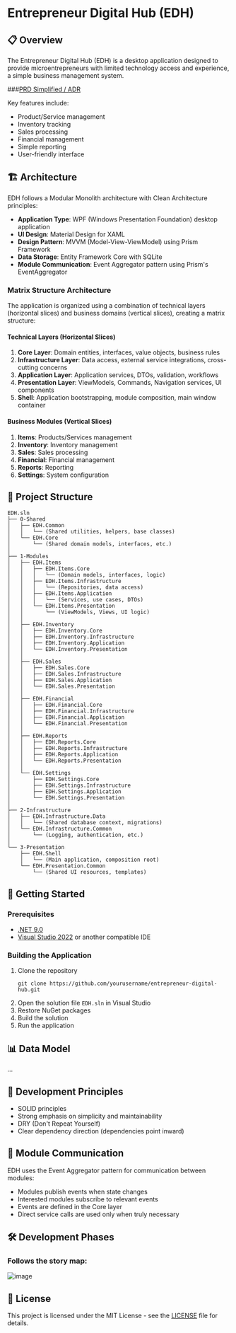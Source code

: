 # Entrepreneur Digital Hub (EDH)
## 📋 Overview

The Entrepreneur Digital Hub (EDH) is a desktop application designed to provide microentrepreneurs with limited technology access and experience, a simple business management system.

###[PRD Simplified / ADR](https://1drv.ms/f/c/fb6b4ab555c1063e/EmJqTJxLTY1BrY-d8lEOtQkBndWn69qWH2rSaxwVNm70fg?e=Xzi9bD)

Key features include:
- Product/Service management
- Inventory tracking
- Sales processing
- Financial management
- Simple reporting
- User-friendly interface

## 🏗️ Architecture

EDH follows a Modular Monolith architecture with Clean Architecture principles:

- **Application Type**: WPF (Windows Presentation Foundation) desktop application
- **UI Design**: Material Design for XAML
- **Design Pattern**: MVVM (Model-View-ViewModel) using Prism Framework
- **Data Storage**: Entity Framework Core with SQLite
- **Module Communication**: Event Aggregator pattern using Prism's EventAggregator

### Matrix Structure Architecture

The application is organized using a combination of technical layers (horizontal slices) and business domains (vertical slices), creating a matrix structure:

#### Technical Layers (Horizontal Slices)
1. **Core Layer**: Domain entities, interfaces, value objects, business rules
2. **Infrastructure Layer**: Data access, external service integrations, cross-cutting concerns
3. **Application Layer**: Application services, DTOs, validation, workflows
4. **Presentation Layer**: ViewModels, Commands, Navigation services, UI components
5. **Shell**: Application bootstrapping, module composition, main window container

#### Business Modules (Vertical Slices)
1. **Items**: Products/Services management
2. **Inventory**: Inventory management
3. **Sales**: Sales processing
4. **Financial**: Financial management
5. **Reports**: Reporting
6. **Settings**: System configuration

## 📂 Project Structure

```
EDH.sln
├── 0-Shared
│   ├── EDH.Common
│   │   └── (Shared utilities, helpers, base classes)
│   └── EDH.Core
│       └── (Shared domain models, interfaces, etc.)
│
├── 1-Modules
│   ├── EDH.Items
│   │   ├── EDH.Items.Core
│   │   │   └── (Domain models, interfaces, logic)
│   │   ├── EDH.Items.Infrastructure
│   │   │   └── (Repositories, data access)
│   │   ├── EDH.Items.Application
│   │   │   └── (Services, use cases, DTOs)
│   │   └── EDH.Items.Presentation
│   │       └── (ViewModels, Views, UI logic)
│   │
│   ├── EDH.Inventory
│   │   ├── EDH.Inventory.Core
│   │   ├── EDH.Inventory.Infrastructure
│   │   ├── EDH.Inventory.Application
│   │   └── EDH.Inventory.Presentation
│   │
│   ├── EDH.Sales
│   │   ├── EDH.Sales.Core
│   │   ├── EDH.Sales.Infrastructure
│   │   ├── EDH.Sales.Application
│   │   └── EDH.Sales.Presentation
│   │
│   ├── EDH.Financial
│   │   ├── EDH.Financial.Core
│   │   ├── EDH.Financial.Infrastructure
│   │   ├── EDH.Financial.Application
│   │   └── EDH.Financial.Presentation
│   │
│   ├── EDH.Reports
│   │   ├── EDH.Reports.Core
│   │   ├── EDH.Reports.Infrastructure
│   │   ├── EDH.Reports.Application
│   │   └── EDH.Reports.Presentation
│   │
│   └── EDH.Settings
│       ├── EDH.Settings.Core
│       ├── EDH.Settings.Infrastructure
│       ├── EDH.Settings.Application
│       └── EDH.Settings.Presentation
│
├── 2-Infrastructure
│   ├── EDH.Infrastructure.Data
│   │   └── (Shared database context, migrations)
│   └── EDH.Infrastructure.Common
│       └── (Logging, authentication, etc.)
│
└── 3-Presentation
    ├── EDH.Shell
    │   └── (Main application, composition root)
    └── EDH.Presentation.Common
        └── (Shared UI resources, templates)
```

## 🚀 Getting Started

### Prerequisites
- [.NET 9.0](https://dotnet.microsoft.com/download/dotnet/9.0)
- [Visual Studio 2022](https://visualstudio.microsoft.com/) or another compatible IDE

### Building the Application
1. Clone the repository
   ```
   git clone https://github.com/yourusername/entrepreneur-digital-hub.git
   ```
2. Open the solution file `EDH.sln` in Visual Studio
3. Restore NuGet packages
4. Build the solution
5. Run the application

## 📊 Data Model

...

## 🧩 Development Principles

- SOLID principles
- Strong emphasis on simplicity and maintainability
- DRY (Don't Repeat Yourself)
- Clear dependency direction (dependencies point inward)

## 🔄 Module Communication

EDH uses the Event Aggregator pattern for communication between modules:
- Modules publish events when state changes
- Interested modules subscribe to relevant events
- Events are defined in the Core layer
- Direct service calls are used only when truly necessary

## 🛠️ Development Phases

### Follows the story map:
![image](https://github.com/user-attachments/assets/6cba2db1-6e2d-4dfa-a8cc-cb08dcbceb62)


## 📄 License

This project is licensed under the MIT License - see the [LICENSE](LICENSE) file for details.
